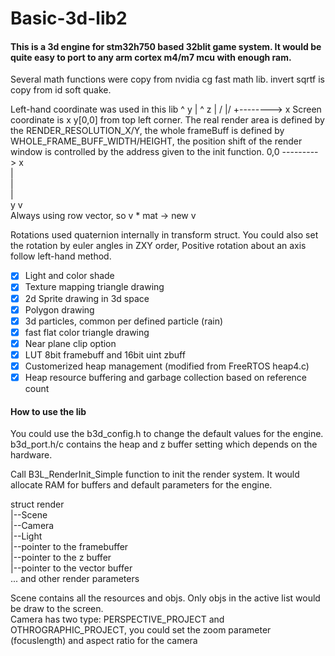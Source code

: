 # Basic-3d-lib2
#### This is a 3d engine for stm32h750 based 32blit game system. It would be quite easy to port to any arm cortex m4/m7 mcu with enough ram. 
Several math functions were copy from nvidia cg fast math lib. invert sqrtf is copy from id soft quake.

Left-hand coordinate was used in this lib
    ^ y
    |    ^ z
    |  /
    |/
    +--------> x
Screen coordinate is x y[0,0] from top left corner. The real render area is defined by
the RENDER_RESOLUTION_X/Y, the whole frameBuff is defined by WHOLE_FRAME_BUFF_WIDTH/HEIGHT, 
the position shift of the render window is controlled by the address given to the init function.
0,0 ---------> x  
   |  
   |  
   |  
 y v  
Always using row vector, so v * mat -> new v  

Rotations used quaternion internally in transform struct. You could also set the rotation by euler angles in ZXY order, Positive rotation about an axis follow left-hand method.  
- [x] Light and color shade
- [x] Texture mapping triangle drawing
- [x] 2d Sprite drawing in 3d space
- [x] Polygon drawing
- [x] 3d particles, common per defined particle (rain)
- [x] fast flat color triangle drawing
- [x] Near plane clip option
- [x] LUT 8bit framebuff and 16bit uint zbuff
- [x] Customerized heap management (modified from FreeRTOS heap4.c)
- [x] Heap resource buffering and garbage collection based on reference count

#### How to use the lib
You could use the b3d_config.h to change the default values for the engine.  
b3d_port.h/c contains the heap and z buffer setting which depends on the hardware.  

Call B3L_RenderInit_Simple function to init the render system. It would allocate RAM for buffers and default parameters for the engine.   

struct render  
         |--Scene  
         |--Camera  
         |--Light  
         |--pointer to the framebuffer  
         |--pointer to the z buffer  
         |--pointer to the vector buffer  
         ... and other render parameters  

Scene contains all the resources and objs. Only objs in the active list would be draw to the screen.  
Camera has two type: PERSPECTIVE_PROJECT and OTHROGRAPHIC_PROJECT, you could set the zoom parameter (focuslength) and aspect ratio for the camera  
